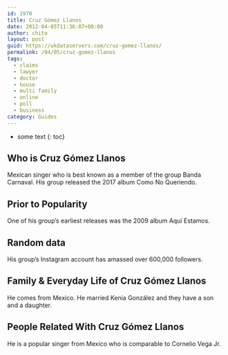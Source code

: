 ```yaml
---
id: 1970
title: Cruz Gómez Llanos
date: 2012-04-05T11:36:07+00:00
author: chito
layout: post
guid: https://ukdataservers.com/cruz-gomez-llanos/
permalink: /04/05/cruz-gomez-llanos
tags:
  - claims
  - lawyer
  - doctor
  - house
  - multi family
  - online
  - poll
  - business
category: Guides
---
```


* some text
{: toc}


## Who is  Cruz Gómez Llanos
                  
                  
                  
Mexican singer who is best known as a member of the group Banda Carnaval. His group released the 2017 album Como No Queriendo. 
                  
                
                
                
## Prior to Popularity 
                  
                  
                  
One of his group&#8217;s earliest releases was the 2009 album Aquí Estamos. 
                  
                
                
                
## Random data 
                  
                  
                  
His group&#8217;s Instagram account has amassed over 600,000 followers. 
                  
                
                
                
## Family & Everyday Life of Cruz Gómez Llanos
                  
                  
                  
He comes from Mexico. He married Kenia González and they have a son and a daughter. 
                  
                
                
                
## People Related With  Cruz Gómez Llanos
                  
                  
                  
He is a popular singer from Mexico who is comparable to Cornelio Vega Jr. 
                  
                
              
            
          
          
          
    
    
  
